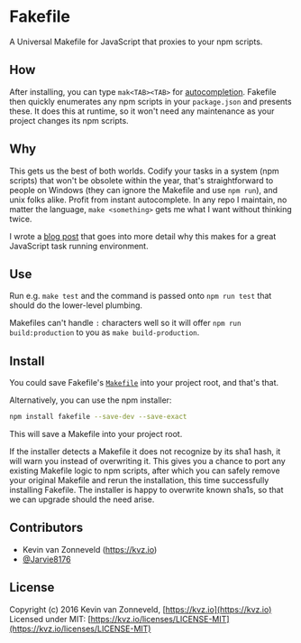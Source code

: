 # Fakefile

A Universal Makefile for JavaScript that proxies to your npm scripts. 

## How

After installing, you can type `mak<TAB><TAB>` for [autocompletion](https://davidalger.com/development/bash-completion-on-os-x-with-brew/). Fakefile then quickly enumerates any npm scripts in your `package.json` and presents these. It does this at runtime, so it won't need any maintenance as your project changes its npm scripts.

## Why 

This gets us the best of both worlds. Codify your tasks in a system (npm scripts) that won't be obsolete within the year, that's straightforward to people on Windows (they can ignore the Makefile and use `npm run`), and unix folks alike. Profit from instant autocomplete. In any repo I maintain, no matter the language, `make <something>` gets me what I want without thinking twice.

I wrote a [blog post](https://kvz.io/blog/2016/02/18/a-universal-makefile-for-javascript/) that goes into more detail why this makes for a great JavaScript task running environment.

## Use 

Run e.g. `make test` and the command is passed onto `npm run test` that should do the lower-level plumbing.

Makefiles can't handle `:` characters well so it will offer `npm run build:production` to you as `make build-production`.

## Install

You could save Fakefile's [`Makefile`](https://raw.githubusercontent.com/kvz/fakefile/master/Makefile) into your project root, and that's that.

Alternatively, you can use the npm installer:

```bash
npm install fakefile --save-dev --save-exact 
```

This will save a Makefile into your project root. 

If the installer detects a Makefile it does not recognize by its sha1 hash, it will warn you instead of overwriting it. This gives you a chance to port any existing Makefile logic to npm scripts, after which you can safely remove your original Makefile and rerun the installation, this time successfully installing Fakefile. The installer is happy to overwrite known sha1s, so that we can upgrade should the need arise.

## Contributors

- Kevin van Zonneveld (<https://kvz.io>)
- [@Jarvie8176](https://github.com/Jarvie8176)

## License

Copyright (c) 2016 Kevin van Zonneveld, [https://kvz.io](https://kvz.io)  
Licensed under MIT: [https://kvz.io/licenses/LICENSE-MIT](https://kvz.io/licenses/LICENSE-MIT)
